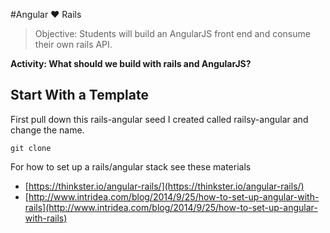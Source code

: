 #Angular ♥ Rails
>Objective: Students will build an AngularJS front end and consume their own rails API.

**Activity: What should we build with rails and AngularJS?**

## Start With a Template
First pull down this rails-angular seed I created called railsy-angular and change the name.

```
git clone
```

For how to set up a rails/angular stack see these materials

* [https://thinkster.io/angular-rails/](https://thinkster.io/angular-rails/)
* [http://www.intridea.com/blog/2014/9/25/how-to-set-up-angular-with-rails](http://www.intridea.com/blog/2014/9/25/how-to-set-up-angular-with-rails)

## 